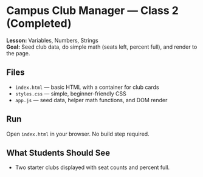 # Campus Club Manager — Class 2 (Completed)
**Lesson:** Variables, Numbers, Strings  
**Goal:** Seed club data, do simple math (seats left, percent full), and render to the page.

## Files
- `index.html` — basic HTML with a container for club cards
- `styles.css` — simple, beginner-friendly CSS
- `app.js` — seed data, helper math functions, and DOM render

## Run
Open `index.html` in your browser. No build step required.

## What Students Should See
- Two starter clubs displayed with seat counts and percent full.

